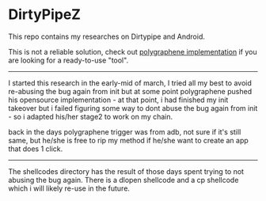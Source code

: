 # DirtyPipeZ

This repo contains my researches on Dirtypipe and Android.

This is not a reliable solution, check out [polygraphene implementation](https://github.com/polygraphene/DirtyPipe-Android/) if you are looking for a ready-to-use "tool".

----

I started this research in the early-mid of march, I tried all my best to avoid re-abusing the bug again from init
but at some point polygraphene pushed his opensource implementation - at that point, i had finished my init takeover but i failed figuring some way to dont abuse the bug again from init - so i adapted his/her stage2 to work on my chain.

back in the days polygraphene trigger was from adb, not sure if it's still same, but he/she is free to rip my method if he/she want to create an app that does 1 click.

----

The shellcodes directory has the result of those days spent trying to not abusing the bug again. There is a dlopen shellcode and a cp shellcode which i will likely re-use in the future.

